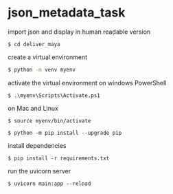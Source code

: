 # json_metadata_task
import json and display in human readable version
```
$ cd deliver_maya
```
create a virtual environment
``` sh
$ python -m venv myenv
```
activate the virtual environment
on windows PowerShell
```
$ .\myenv\Scripts\Activate.ps1
```
on Mac and Linux
```
$ source myenv/bin/activate
```
```
$ python -m pip install --upgrade pip
```
install dependencies
```
$ pip install -r requirements.txt
```
run the uvicorn server
```
$ uvicorn main:app --reload
```
